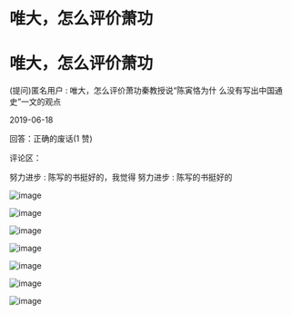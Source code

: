 # 唯大，怎么评价萧功

# 唯大，怎么评价萧功

(提问)匿名用户 : 唯大，怎么评价萧功秦教授说“陈寅恪为什 么没有写出中国通史”一文的观点

2019-06-18

回答：正确的废话(1 赞)

评论区：

努力进步 : 陈写的书挺好的，我觉得 努力进步 : 陈写的书挺好的

![image](img/Image_106.png)

![image](img/Image_107.png)

![image](img/Image_108.png)

![image](img/Image_109.png)

![image](img/Image_110.png)

![image](img/Image_111.png)

![image](img/Image_112.png)